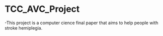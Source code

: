 # TCC_AVC_Project
-This project is a computer cience final paper that aims to help people with stroke hemiplegia.
